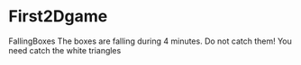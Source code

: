 # First2Dgame
FallingBoxes
The boxes are falling during 4 minutes. Do not catch them! You need catch the white triangles
